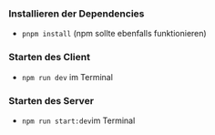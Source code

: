 ### Installieren der Dependencies
- `pnpm install` (npm sollte ebenfalls funktionieren)

### Starten des Client
- `npm run dev` im Terminal

### Starten des Server
- `npm run start:dev`im Terminal
